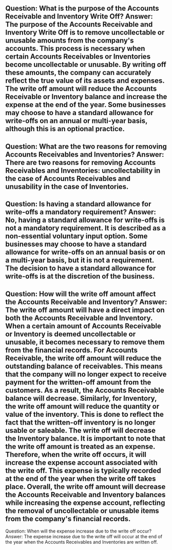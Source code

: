 Question: What is the purpose of the Accounts Receivable and Inventory Write Off?
Answer: The purpose of the Accounts Receivable and Inventory Write Off is to remove uncollectable or unusable amounts from the company's accounts. This process is necessary when certain Accounts Receivables or Inventories become uncollectable or unusable. By writing off these amounts, the company can accurately reflect the true value of its assets and expenses. The write off amount will reduce the Accounts Receivable or Inventory balance and increase the expense at the end of the year. Some businesses may choose to have a standard allowance for write-offs on an annual or multi-year basis, although this is an optional practice.
---
Question: What are the two reasons for removing Accounts Receivables and Inventories?
Answer: There are two reasons for removing Accounts Receivables and Inventories: uncollectability in the case of Accounts Receivables and unusability in the case of Inventories.
---
Question: Is having a standard allowance for write-offs a mandatory requirement?
Answer: No, having a standard allowance for write-offs is not a mandatory requirement. It is described as a non-essential voluntary input option. Some businesses may choose to have a standard allowance for write-offs on an annual basis or on a multi-year basis, but it is not a requirement. The decision to have a standard allowance for write-offs is at the discretion of the business.
---
Question: How will the write off amount affect the Accounts Receivable and Inventory?
Answer: The write off amount will have a direct impact on both the Accounts Receivable and Inventory. When a certain amount of Accounts Receivable or Inventory is deemed uncollectable or unusable, it becomes necessary to remove them from the financial records. 
For Accounts Receivable, the write off amount will reduce the outstanding balance of receivables. This means that the company will no longer expect to receive payment for the written-off amount from the customers. As a result, the Accounts Receivable balance will decrease.
Similarly, for Inventory, the write off amount will reduce the quantity or value of the inventory. This is done to reflect the fact that the written-off inventory is no longer usable or saleable. The write off will decrease the Inventory balance.
It is important to note that the write off amount is treated as an expense. Therefore, when the write off occurs, it will increase the expense account associated with the write off. This expense is typically recorded at the end of the year when the write off takes place.
Overall, the write off amount will decrease the Accounts Receivable and Inventory balances while increasing the expense account, reflecting the removal of uncollectable or unusable items from the company's financial records.
---
Question: When will the expense increase due to the write off occur?
Answer: The expense increase due to the write off will occur at the end of the year when the Accounts Receivables and Inventories are written off.

